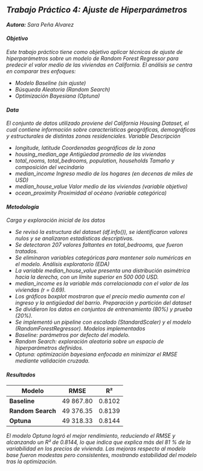 ## *Trabajo Práctico 4: Ajuste de Hiperparámetros*
***Autora:*** *Sara Peña Alvarez*

#### *Objetivo*
*Este trabajo práctico tiene como objetivo aplicar técnicas de ajuste de hiperparámetros sobre un modelo de Random Forest Regressor para predecir el valor medio de las viviendas en California.
El análisis se centra en comparar tres enfoques:*
   - *Modelo Baseline (sin ajuste)*
   - *Búsqueda Aleatoria (Random Search)*
   - *Optimización Bayesiana (Optuna)*

#### *Data*
*El conjunto de datos utilizado proviene del California Housing Dataset, el cual contiene información sobre características geográficas, demográficas y estructurales de distintas zonas residenciales.*
*Variable	Descripción*
   - *longitude, latitude	Coordenadas geográficas de la zona*
   - *housing_median_age	Antigüedad promedio de las viviendas*
   - *total_rooms, total_bedrooms, population, households	Tamaño y composición del vecindario*
   - *median_income	Ingreso medio de los hogares (en decenas de miles de USD)*
   - *median_house_value	Valor medio de las viviendas (variable objetivo)*
   - *ocean_proximity	Proximidad al océano (variable categórica)*

#### *Metodología*
*Carga y exploración inicial de los datos*
   - *Se revisó la estructura del dataset (df.info()), se identificaron valores nulos y se analizaron estadísticas descriptivas.*
   - *Se detectaron 207 valores faltantes en total_bedrooms, que fueron tratados.*
   - *Se eliminaron variables categóricas para mantener solo numéricas en el modelo.*
*Análisis exploratorio (EDA)*
   - *La variable median_house_value presenta una distribución asimétrica hacia la derecha, con un límite superior en 500 000 USD.*
   - *median_income es la variable más correlacionada con el valor de las viviendas (r = 0.69).*
   - *Los gráficos boxplot mostraron que el precio medio aumenta con el ingreso y la antigüedad del barrio.*
*Preparación y partición del dataset*
   - *Se dividieron los datos en conjuntos de entrenamiento (80%) y prueba (20%).*
   - *Se implementó un pipeline con escalado (StandardScaler) y el modelo (RandomForestRegressor).*
*Modelos implementados*
   - *Baseline: parámetros por defecto del modelo.*
   - *Random Search: exploración aleatoria sobre un espacio de hiperparámetros definidos.*
   - *Optuna: optimización bayesiana enfocada en minimizar el RMSE mediante validación cruzada.*

#### *Resultados*
| Modelo         | RMSE       | R²       |
|----------------|------------|----------|
| **Baseline**   | 49 867.80  | 0.8102   |
| **Random Search** | 49 376.35  | 0.8139   |
| **Optuna**     | 49 318.33  | 0.8144   |

*El modelo Optuna logró el mejor rendimiento, reduciendo el RMSE y alcanzando un R² de 0.8144, lo que indica que explica más del 81 % de la variabilidad en los precios de vivienda.*
*Las mejoras respecto al modelo base fueron modestas pero consistentes, mostrando estabilidad del modelo tras la optimización.*
